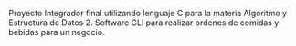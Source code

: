 Proyecto Integrador final utilizando lenguaje C para la materia Algoritmo y Estructura de Datos 2.
Software CLI para realizar ordenes de comidas y bebidas para un negocio.
